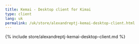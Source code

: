 ```yaml
---
title: Kemai - Desktop client for Kimai
type: client
lang: uk
permalink: /uk/store/alexandreptj-kemai-desktop-client.html
---
```


{% include store/alexandreptj-kemai-desktop-client.md %}
